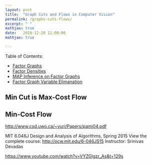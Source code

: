 ```yaml
---
layout: post
title:  "Graph Cuts and Flows in Computer Vision"
permalink: /graphs-cuts-flows/
excerpt: " "
mathjax: true
date:   2018-12-28 11:00:00
mathjax: true

---
```

Table of Contents:
- [Factor Graphs](#whyliegroups)
- [Factor Densities](#liegroups)
- [MAP Inference on Factor Graphs](#son)
- [Factor Graph Variable Elimanation](#so2)

<a name='whyliegroups'></a>

## Min Cut is Max-Cost Flow


## Min-Cost Flow 



http://www.csd.uwo.ca/~yuri/Papers/pami04.pdf

MIT 6.046J Design and Analysis of Algorithms, Spring 2015
View the complete course: http://ocw.mit.edu/6-046JS15
Instructor: Srinivas Devadas

https://www.youtube.com/watch?v=VYZGlgzr_As&t=129s
